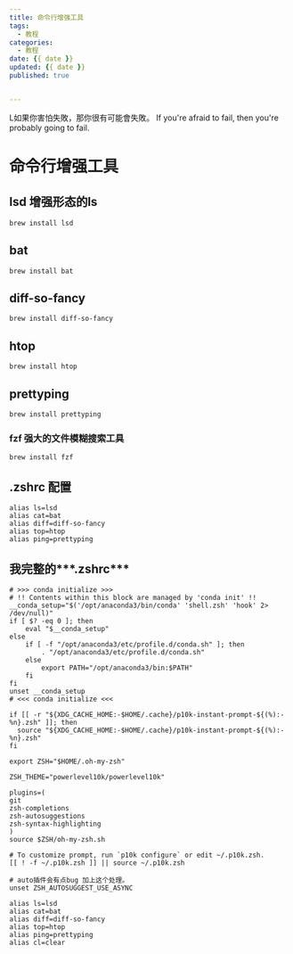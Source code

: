 ```yaml
---
title: 命令行增强工具
tags:
  - 教程
categories:
  - 教程
date: {{ date }}
updated: {{ date }}
published: true


---
```


L如果你害怕失敗，那你很有可能會失敗。
If you're afraid to fail, then you're probably going to fail.
<!-- more -->

# 命令行增强工具

## lsd 增强形态的ls

```shell
brew install lsd
```

## bat

```shell
brew install bat
```

## diff-so-fancy

```shell
brew install diff-so-fancy
```

## htop

```shell
brew install htop
```

## prettyping

```shell
brew install prettyping
```

### fzf 强大的文件模糊搜索工具

```shell
brew install fzf
```

## .zshrc 配置

```shell
alias ls=lsd
alias cat=bat
alias diff=diff-so-fancy
alias top=htop
alias ping=prettyping
```



## 我完整的***.zshrc***

```shell
# >>> conda initialize >>>
# !! Contents within this block are managed by 'conda init' !!
__conda_setup="$('/opt/anaconda3/bin/conda' 'shell.zsh' 'hook' 2> /dev/null)"
if [ $? -eq 0 ]; then
    eval "$__conda_setup"
else
    if [ -f "/opt/anaconda3/etc/profile.d/conda.sh" ]; then
        . "/opt/anaconda3/etc/profile.d/conda.sh"
    else
        export PATH="/opt/anaconda3/bin:$PATH"
    fi
fi
unset __conda_setup
# <<< conda initialize <<<

if [[ -r "${XDG_CACHE_HOME:-$HOME/.cache}/p10k-instant-prompt-${(%):-%n}.zsh" ]]; then
  source "${XDG_CACHE_HOME:-$HOME/.cache}/p10k-instant-prompt-${(%):-%n}.zsh"
fi

export ZSH="$HOME/.oh-my-zsh"

ZSH_THEME="powerlevel10k/powerlevel10k"

plugins=(
git
zsh-completions 
zsh-autosuggestions 
zsh-syntax-highlighting
)
source $ZSH/oh-my-zsh.sh

# To customize prompt, run `p10k configure` or edit ~/.p10k.zsh.
[[ ! -f ~/.p10k.zsh ]] || source ~/.p10k.zsh

# auto插件会有点bug 加上这个处理。
unset ZSH_AUTOSUGGEST_USE_ASYNC

alias ls=lsd
alias cat=bat
alias diff=diff-so-fancy
alias top=htop
alias ping=prettyping
alias cl=clear

```

